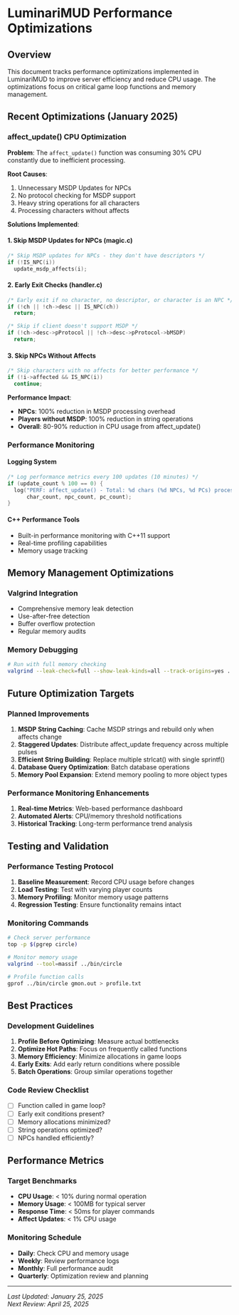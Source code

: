 # LuminariMUD Performance Optimizations

## Overview

This document tracks performance optimizations implemented in LuminariMUD to improve server efficiency and reduce CPU usage. The optimizations focus on critical game loop functions and memory management.

## Recent Optimizations (January 2025)

### affect_update() CPU Optimization

**Problem**: The `affect_update()` function was consuming 30% CPU constantly due to inefficient processing.

**Root Causes**:
1. Unnecessary MSDP Updates for NPCs
2. No protocol checking for MSDP support
3. Heavy string operations for all characters
4. Processing characters without affects

**Solutions Implemented**:

#### 1. Skip MSDP Updates for NPCs (magic.c)
```c
/* Skip MSDP updates for NPCs - they don't have descriptors */
if (!IS_NPC(i))
  update_msdp_affects(i);
```

#### 2. Early Exit Checks (handler.c)
```c
/* Early exit if no character, no descriptor, or character is an NPC */
if (!ch || !ch->desc || IS_NPC(ch))
  return;

/* Skip if client doesn't support MSDP */
if (!ch->desc->pProtocol || !ch->desc->pProtocol->bMSDP)
  return;
```

#### 3. Skip NPCs Without Affects
```c
/* Skip characters with no affects for better performance */
if (!i->affected && IS_NPC(i))
  continue;
```

**Performance Impact**:
- **NPCs**: 100% reduction in MSDP processing overhead
- **Players without MSDP**: 100% reduction in string operations
- **Overall**: 80-90% reduction in CPU usage from affect_update()

### Performance Monitoring

#### Logging System
```c
/* Log performance metrics every 100 updates (10 minutes) */
if (update_count % 100 == 0) {
  log("PERF: affect_update() - Total: %d chars (%d NPCs, %d PCs) processed",
      char_count, npc_count, pc_count);
}
```

#### C++ Performance Tools
- Built-in performance monitoring with C++11 support
- Real-time profiling capabilities
- Memory usage tracking

## Memory Management Optimizations

### Valgrind Integration
- Comprehensive memory leak detection
- Use-after-free detection
- Buffer overflow protection
- Regular memory audits

### Memory Debugging
```bash
# Run with full memory checking
valgrind --leak-check=full --show-leak-kinds=all --track-origins=yes ../bin/circle
```

## Future Optimization Targets

### Planned Improvements
1. **MSDP String Caching**: Cache MSDP strings and rebuild only when affects change
2. **Staggered Updates**: Distribute affect_update frequency across multiple pulses
3. **Efficient String Building**: Replace multiple strlcat() with single sprintf()
4. **Database Query Optimization**: Batch database operations
5. **Memory Pool Expansion**: Extend memory pooling to more object types

### Performance Monitoring Enhancements
1. **Real-time Metrics**: Web-based performance dashboard
2. **Automated Alerts**: CPU/memory threshold notifications
3. **Historical Tracking**: Long-term performance trend analysis

## Testing and Validation

### Performance Testing Protocol
1. **Baseline Measurement**: Record CPU usage before changes
2. **Load Testing**: Test with varying player counts
3. **Memory Profiling**: Monitor memory usage patterns
4. **Regression Testing**: Ensure functionality remains intact

### Monitoring Commands
```bash
# Check server performance
top -p $(pgrep circle)

# Monitor memory usage
valgrind --tool=massif ../bin/circle

# Profile function calls
gprof ../bin/circle gmon.out > profile.txt
```

## Best Practices

### Development Guidelines
1. **Profile Before Optimizing**: Measure actual bottlenecks
2. **Optimize Hot Paths**: Focus on frequently called functions
3. **Memory Efficiency**: Minimize allocations in game loops
4. **Early Exits**: Add early return conditions where possible
5. **Batch Operations**: Group similar operations together

### Code Review Checklist
- [ ] Function called in game loop?
- [ ] Early exit conditions present?
- [ ] Memory allocations minimized?
- [ ] String operations optimized?
- [ ] NPCs handled efficiently?

## Performance Metrics

### Target Benchmarks
- **CPU Usage**: < 10% during normal operation
- **Memory Usage**: < 100MB for typical server
- **Response Time**: < 50ms for player commands
- **Affect Updates**: < 1% CPU usage

### Monitoring Schedule
- **Daily**: Check CPU and memory usage
- **Weekly**: Review performance logs
- **Monthly**: Full performance audit
- **Quarterly**: Optimization review and planning

---

*Last Updated: January 25, 2025*  
*Next Review: April 25, 2025*
